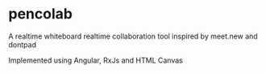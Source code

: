 # pencolab
A realtime whiteboard realtime collaboration tool inspired by meet.new and dontpad

Implemented using Angular, RxJs and HTML Canvas
